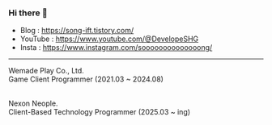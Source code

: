 ### Hi there 👋

<!--
**developeSHG/developeSHG** is a ✨ _special_ ✨ repository because its `README.md` (this file) appears on your GitHub profile.

Here are some ideas to get you started:

- 🔭 I’m currently working on ...
- 🌱 I’m currently learning ...
- 👯 I’m looking to collaborate on ...
- 🤔 I’m looking for help with ...
- 💬 Ask me about ...
- 📫 How to reach me: ...
- 😄 Pronouns: ...
- ⚡ Fun fact: ...
-->

- Blog : https://song-ift.tistory.com/
- YouTube : https://www.youtube.com/@DevelopeSHG
- Insta : https://www.instagram.com/soooooooooooooong/

<hr size="5">

Wemade Play Co., Ltd.
<br/>Game Client Programmer (2021.03 ~ 2024.08)

<br/>Nexon Neople.
<br/>Client-Based Technology Programmer (2025.03 ~ ing)
